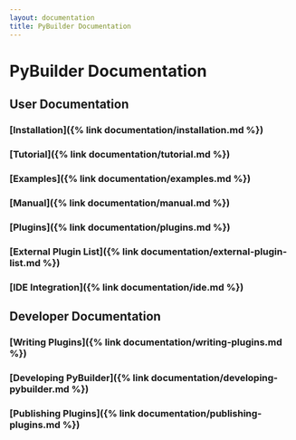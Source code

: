 ```yaml
---
layout: documentation
title: PyBuilder Documentation
---
```


# PyBuilder Documentation

## User Documentation

### [Installation]({% link documentation/installation.md %})

### [Tutorial]({% link documentation/tutorial.md %})

### [Examples]({% link documentation/examples.md %})

### [Manual]({% link documentation/manual.md %})

### [Plugins]({% link documentation/plugins.md %})

### [External Plugin List]({% link documentation/external-plugin-list.md %})

### [IDE Integration]({% link documentation/ide.md %})

## Developer Documentation

### [Writing Plugins]({% link documentation/writing-plugins.md %})

### [Developing PyBuilder]({% link documentation/developing-pybuilder.md %})

### [Publishing Plugins]({% link documentation/publishing-plugins.md %})
